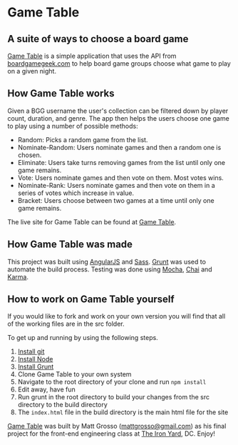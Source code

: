 # Game Table #
## A suite of ways to choose a board game ##

[Game Table](http://gametableapp.herokuapp.com/) is a simple application that uses the API from [boardgamegeek.com](http://www.boardgamegeek.com) to help board game groups choose what game to play on a given night.

## How Game Table works ##

Given a BGG username the user's collection can be filtered down by player count, duration, and genre. The app then helps the users choose one game to play using a number of possible methods:

* Random: Picks a random game from the list.
* Nominate-Random: Users nominate games and then a random one is chosen.
* Eliminate: Users take turns removing games from the list until only one game remains.
* Vote: Users nominate games and then vote on them. Most votes wins.
* Nominate-Rank: Users nominate games and then vote on them in a series of votes which increase in value.
* Bracket: Users choose between two games at a time until only one game remains.

The live site for Game Table can be found at [Game Table](http://gametableapp.herokuapp.com/).

## How Game Table was made ##

This project was built using [AngularJS](https://angularjs.org/) and [Sass](http://sass-lang.com/). [Grunt](http://gruntjs.com/) was used to automate the build process. Testing was done using [Mocha](https://mochajs.org/), [Chai](http://chaijs.com/) and [Karma](https://karma-runner.github.io/0.13/index.html).

## How to work on Game Table yourself ##

If you would like to fork and work on your own version you will find that all of the working files are in the src folder.

To get up and running by using the following steps.
1. [Install git](http://git-scm.com)
2. [Install Node](http://nodejs.org)
3. [Install Grunt](http://gruntjs.com)
4. Clone Game Table to your own system
5. Navigate to the root directory of your clone and run `npm install`
6. Edit away, have fun
7. Run grunt in the root directory to build your changes from the src directory to the build directory
8. The `index.html` file in the build directory is the main html file for the site

[Game Table](http://gametableapp.herokuapp.com/) was built by Matt Grosso ([mattgrosso@gmail.com](mailto:mattgrosso@gmail.com)) as his final project for the front-end engineering class at [The Iron Yard](https://www.theironyard.com/), DC. Enjoy!
